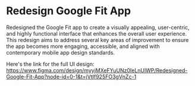 # Redesign Google Fit App

Redesigned the Google Fit app to create a visually appealing, user-centric, and highly functional interface that enhances the overall user experience. This redesign aims to address several key areas of improvement to ensure the app becomes more engaging, accessible, and aligned with contemporary mobile app design standards.

Here's the link for the full UI design: https://www.figma.com/design/myyjMXeFYuUNz0IeLnUlWP/Redesigned-Google-Fit-App?node-id=0-1&t=jVtIf925FO3gVnZc-1

